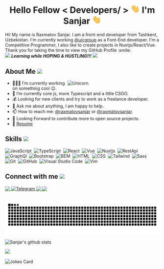 <h1 align="center"> 
  Hello Fellow < Developers/ >
  <img src="https://raw.githubusercontent.com/ABSphreak/ABSphreak/master/gifs/Hi.gif" width="30">
  I'm Sanjar
  <img src="https://raw.githubusercontent.com/ABSphreak/ABSphreak/master/gifs/Hi.gif" width="30">
</h1>

<div size='20px'>
  Hi! My name is Raxmatov Sanjar.
  I am a front-end developer from Tashkent, Uzbekistan. I'm currently working <a href='https://uic.group/'>@uicgroup</a> as a Font-End developer. I'm a Competitive       Programmer, I also like   to create projects in Nuxtjs/React/Vue. Thank you for taking the time to view my GitHub Profile :smile:
</div>

<div>
  <img src="https://media.giphy.com/media/VgCDAzcKvsR6OM0uWg/giphy.gif" width="50" /> 
  <b><i>Learning while HOPING & HUSTLING!!!</i></b>
  <img src="https://media.giphy.com/media/7j2hfyeVcDtf2/giphy.gif" width="50" />
</div>
  
<h2>
  About Me 
  <img src = "https://media0.giphy.com/media/KDDpcKigbfFpnejZs6/giphy.gif?cid=ecf05e47oy6f4zjs8g1qoiystc56cu7r9tb8a1fe76e05oty&rid=giphy.gif" width="200">
</h2>

<img align="right" width="300" alt="Unicorn" src="https://media.giphy.com/media/3ohs4BSacFKI7A717y/giphy.gif" />

- 👨🏽‍💻  I’m currently working on something cool :wink:.
- 🌱  I’m currently core js, more Typescript and a little CSGO. 
- 💰  Looking for new clients and try to work as a freelance developer.
- 💬  Ask me about anything, I am happy to help.
- 📫 How to reach me: [@raxmatovsanjar](https://t.me/raxmatovsanjar) or [@raxmatovsanjar](https://www.linkedin.com/in/raxmatovsanjar).
- 👀 Looking Forward to contribute more to open source projects.
- 📝 [Resume](https://standardresume.co/r/raxmatovsanjar)

<h2> 
  Skills
  <img src="https://media2.giphy.com/media/QssGEmpkyEOhBCb7e1/giphy.gif?cid=ecf05e47a0n3gi1bfqntqmob8g9aid1oyj2wr3ds3mg700bl&rid=giphy.gif" width="32">
</h2>
  
![JavaScript](https://img.shields.io/badge/-JavaScript-05122A?style=flat&logo=javascript)&nbsp;
![TypeScript](https://img.shields.io/badge/-TypeScript-05122A?style=flat&logo=typescript)&nbsp;
![React](https://img.shields.io/badge/-React-05122A?style=flat&logo=react)&nbsp;
![Vue](https://img.shields.io/badge/-Vue-05122A?style=flat&logo=vue)&nbsp;
![Nuxtjs](https://img.shields.io/badge/-Nuxtjs-05122A?style=flat&logo=nuxtjs)&nbsp;
![RestApi](https://img.shields.io/badge/-RestApi-05122A?style=flat&logo=restapi)&nbsp;
![GraphQl](https://img.shields.io/badge/-GraphQl-05122A?style=flat&logo=graphql)&nbsp;
![Bootstrap](https://img.shields.io/badge/-Bootstrap-05122A?style=flat&logo=bootstrap&logoColor=563D7C)&nbsp;
![BEM](https://img.shields.io/badge/-BEM-05122A?style=flat&logo=bem)&nbsp;
![HTML](https://img.shields.io/badge/-HTML-05122A?style=flat&logo=HTML5)&nbsp;
![CSS](https://img.shields.io/badge/-CSS-05122A?style=flat&logo=CSS3&logoColor=1572B6)&nbsp;
![Tailwind](https://img.shields.io/badge/-Tailwind-05122A?style=flat&logo=Tailwind&logoColor=1572B6)&nbsp;
![Sass](https://img.shields.io/badge/-Sass-05122A?style=flat&logo=sass&logoColor=1572B6)&nbsp;
![Git](https://img.shields.io/badge/-Git-05122A?style=flat&logo=git)&nbsp;
![GitHub](https://img.shields.io/badge/-GitHub-05122A?style=flat&logo=github)&nbsp;
![Visual Studio Code](https://img.shields.io/badge/-Visual%20Studio%20Code-05122A?style=flat&logo=visual-studio-code&logoColor=007ACC)&nbsp;
![Vim](https://img.shields.io/badge/-Vim-05122A?style=flat&logo=vim)&nbsp;

<h2>
  Connect with me
  <img src='https://raw.githubusercontent.com/ShahriarShafin/ShahriarShafin/main/Assets/handshake.gif' width="100">
</h2>
<a target="_blank" href='https://www.linkedin.com/in/raxmatovsanjar'>
  <img width='100' align='center' src="https://img.shields.io/badge/LinkedIn-0077B5?style=for-the-badge&logo=linkedin&logoColor=white"/>
</a> 
<a target="_blank" href="https://t.me/raxmatovsanjar">
  <img width='100' align='center' alt="Telegram" src="https://img.shields.io/badge/Telegram-2CA5E0?style=for-the-badge&logo=telegram&logoColor=white">
</a>
<a target="_blank" href='https://www.upwork.com/freelancers/~01c5242d3e319ebbd9'>
  <img width='100' align='center' src="https://img.shields.io/badge/Upwork-6fda44?style=for-the-badge&logo=upwork&logoColor=white"/>
</a>
<a target="_blank" href="https://uic.group/uz/portfolio?category=4">
  <img width='100' align='center' src="https://img.shields.io/badge/Portfolio-FF7F50?style=for-the-badge&logo=portfolio&logoColor=white"/>
</a>
<br><br>
  
<!-- Don't Run Contribution Graph(Generate Snake) Action on your default Branch-->
![𝙶𝚒𝚝𝚑𝚞𝚋 𝙲𝚘𝚗𝚝𝚛𝚒𝚋𝚞𝚝𝚒𝚘𝚗 𝙶𝚛𝚊𝚙𝚑](https://github.com/JayantGoel001/JayantGoel001/blob/master/github-contribution-grid-snake.svg)
<!-- Don't Run Contribution Graph(Generate Snake) Action on your default Branch -->

<p>
  <img src="https://github-readme-stats.anuraghazra1.vercel.app/api?username=raxmatovsanjar&show_icons=true&include_all_commits=true&theme=onedark" alt="Sanjar's github stats" />
</p>

<p>
  <!-- Change the `github-readme-stats.anuraghazra1.vercel.app` to `github-readme-stats.vercel.app`  -->
  <img src="https://github-readme-stats.anuraghazra1.vercel.app/api/top-langs/?username=raxmatovsanjar&layout=compact&theme=onedark" />
</p>

![Jokes Card](https://readme-jokes.vercel.app/api?theme=tokyonight)
